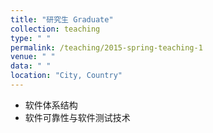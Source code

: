 ```yaml
---
title: "研究生 Graduate"
collection: teaching
type: " "
permalink: /teaching/2015-spring-teaching-1
venue: " "
data: " "
location: "City, Country"
---
```

- 软件体系结构
- 软件可靠性与软件测试技术
